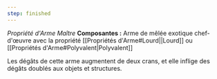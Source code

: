 ```yaml
---
step: finished
---
```

_Propriété d'Arme Maître_
__Composantes :__ Arme de mêlée exotique chef-d'œuvre avec la propriété [[Propriétés d'Arme#Lourd||Lourd]] ou [[Propriétés d'Arme#Polyvalent|Polyvalent]]

Les dégâts de cette arme augmentent de deux crans, et elle inflige des dégâts doublés aux objets et structures.